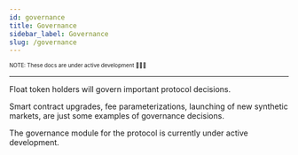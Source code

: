 ```yaml
---
id: governance
title: Governance
sidebar_label: Governance
slug: /governance
---
```


<sub><sup> NOTE: These docs are under active development 👷‍♀️👷 </sup></sub>

---

Float token holders will govern important protocol decisions.

Smart contract upgrades, fee parameterizations, launching of new synthetic markets, are just some examples of governance decisions.

The governance module for the protocol is currently under active development.
